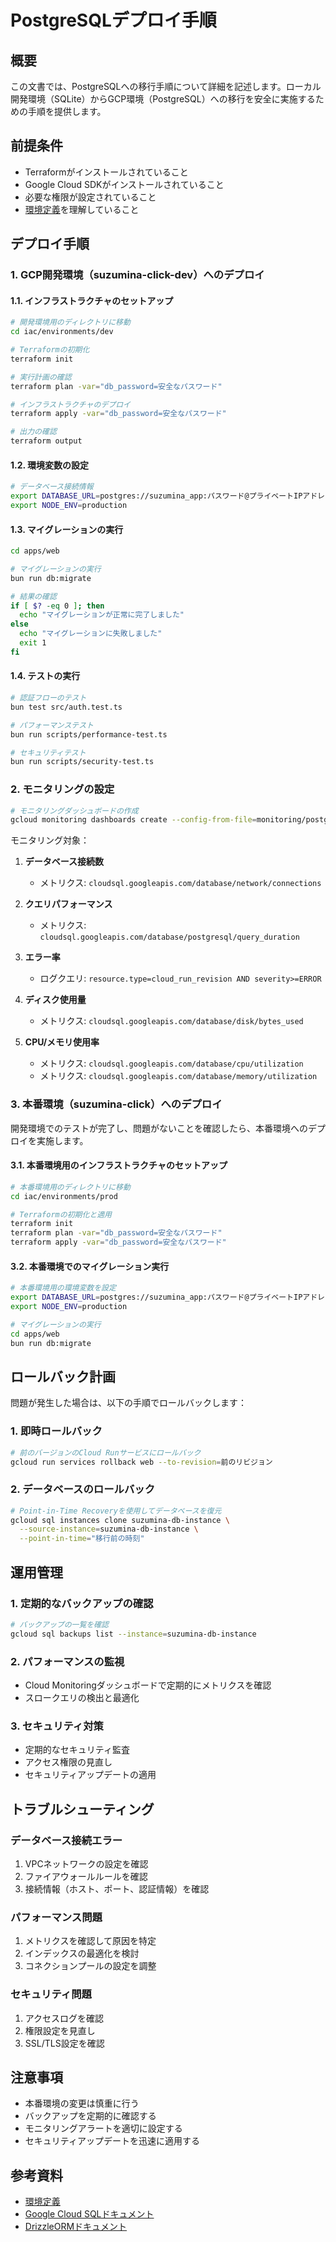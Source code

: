 # PostgreSQLデプロイ手順

## 概要

この文書では、PostgreSQLへの移行手順について詳細を記述します。ローカル開発環境（SQLite）からGCP環境（PostgreSQL）への移行を安全に実施するための手順を提供します。

## 前提条件

- Terraformがインストールされていること
- Google Cloud SDKがインストールされていること
- 必要な権限が設定されていること
- [環境定義](../ENVIRONMENTS.md)を理解していること

## デプロイ手順

### 1. GCP開発環境（suzumina-click-dev）へのデプロイ

#### 1.1. インフラストラクチャのセットアップ

```bash
# 開発環境用のディレクトリに移動
cd iac/environments/dev

# Terraformの初期化
terraform init

# 実行計画の確認
terraform plan -var="db_password=安全なパスワード"

# インフラストラクチャのデプロイ
terraform apply -var="db_password=安全なパスワード"

# 出力の確認
terraform output
```

#### 1.2. 環境変数の設定

```bash
# データベース接続情報
export DATABASE_URL=postgres://suzumina_app:パスワード@プライベートIPアドレス:5432/suzumina_db
export NODE_ENV=production
```

#### 1.3. マイグレーションの実行

```bash
cd apps/web

# マイグレーションの実行
bun run db:migrate

# 結果の確認
if [ $? -eq 0 ]; then
  echo "マイグレーションが正常に完了しました"
else
  echo "マイグレーションに失敗しました"
  exit 1
fi
```

#### 1.4. テストの実行

```bash
# 認証フローのテスト
bun test src/auth.test.ts

# パフォーマンステスト
bun run scripts/performance-test.ts

# セキュリティテスト
bun run scripts/security-test.ts
```

### 2. モニタリングの設定

```bash
# モニタリングダッシュボードの作成
gcloud monitoring dashboards create --config-from-file=monitoring/postgresql_dashboard.json
```

モニタリング対象：

1. **データベース接続数**
   - メトリクス: `cloudsql.googleapis.com/database/network/connections`

2. **クエリパフォーマンス**
   - メトリクス: `cloudsql.googleapis.com/database/postgresql/query_duration`

3. **エラー率**
   - ログクエリ: `resource.type=cloud_run_revision AND severity>=ERROR`

4. **ディスク使用量**
   - メトリクス: `cloudsql.googleapis.com/database/disk/bytes_used`

5. **CPU/メモリ使用率**
   - メトリクス: `cloudsql.googleapis.com/database/cpu/utilization`
   - メトリクス: `cloudsql.googleapis.com/database/memory/utilization`

### 3. 本番環境（suzumina-click）へのデプロイ

開発環境でのテストが完了し、問題がないことを確認したら、本番環境へのデプロイを実施します。

#### 3.1. 本番環境用のインフラストラクチャのセットアップ

```bash
# 本番環境用のディレクトリに移動
cd iac/environments/prod

# Terraformの初期化と適用
terraform init
terraform plan -var="db_password=安全なパスワード"
terraform apply -var="db_password=安全なパスワード"
```

#### 3.2. 本番環境でのマイグレーション実行

```bash
# 本番環境用の環境変数を設定
export DATABASE_URL=postgres://suzumina_app:パスワード@プライベートIPアドレス:5432/suzumina_db
export NODE_ENV=production

# マイグレーションの実行
cd apps/web
bun run db:migrate
```

## ロールバック計画

問題が発生した場合は、以下の手順でロールバックします：

### 1. 即時ロールバック

```bash
# 前のバージョンのCloud Runサービスにロールバック
gcloud run services rollback web --to-revision=前のリビジョン
```

### 2. データベースのロールバック

```bash
# Point-in-Time Recoveryを使用してデータベースを復元
gcloud sql instances clone suzumina-db-instance \
  --source-instance=suzumina-db-instance \
  --point-in-time="移行前の時刻"
```

## 運用管理

### 1. 定期的なバックアップの確認

```bash
# バックアップの一覧を確認
gcloud sql backups list --instance=suzumina-db-instance
```

### 2. パフォーマンスの監視

- Cloud Monitoringダッシュボードで定期的にメトリクスを確認
- スロークエリの検出と最適化

### 3. セキュリティ対策

- 定期的なセキュリティ監査
- アクセス権限の見直し
- セキュリティアップデートの適用

## トラブルシューティング

### データベース接続エラー

1. VPCネットワークの設定を確認
2. ファイアウォールルールを確認
3. 接続情報（ホスト、ポート、認証情報）を確認

### パフォーマンス問題

1. メトリクスを確認して原因を特定
2. インデックスの最適化を検討
3. コネクションプールの設定を調整

### セキュリティ問題

1. アクセスログを確認
2. 権限設定を見直し
3. SSL/TLS設定を確認

## 注意事項

- 本番環境の変更は慎重に行う
- バックアップを定期的に確認する
- モニタリングアラートを適切に設定する
- セキュリティアップデートを迅速に適用する

## 参考資料

- [環境定義](../ENVIRONMENTS.md)
- [Google Cloud SQLドキュメント](https://cloud.google.com/sql/docs)
- [DrizzleORMドキュメント](https://orm.drizzle.team)
